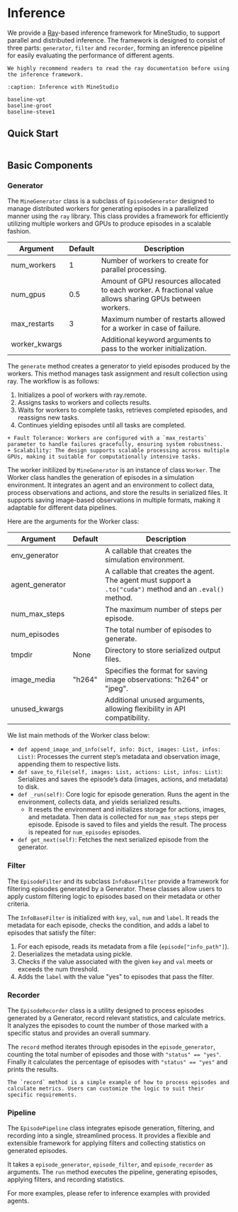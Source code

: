 <!--
 * @Date: 2024-11-29 08:10:04
 * @LastEditors: muzhancun muzhancun@stu.pku.edu.cn
 * @LastEditTime: 2025-06-02 14:21:12
 * @FilePath: /MineStudio/docs/source/inference/index.md
-->
# Inference

We provide a [Ray](https://docs.ray.io/en/latest/index.html)-based inference framework for MineStudio, to support parallel and distributed inference. The framework is designed to consist of three parts: `generator`, `filter` and `recorder`, forming an inference pipeline for easily evaluating the performance of different agents.

```{note}
We highly recommend readers to read the ray documentation before using the inference framework. 
```

```{toctree}
:caption: Inference with MineStudio

baseline-vpt
baseline-groot
baseline-steve1
```

## Quick Start

```{include} quick-inference.md
```

## Basic Components

### Generator

The `MineGenerator` class is a subclass of `EpisodeGenerator` designed to manage distributed workers for generating episodes in a parallelized manner using the `ray` library. This class provides a framework for efficiently utilizing multiple workers and GPUs to produce episodes in a scalable fashion.

| Argument              | Default    | Description                                               |
| --------------------- | ---------- | --------------------------------------------------------- |
| num_workers           | 1          | Number of workers to create for parallel processing.      |
| num_gpus              | 0.5        | Amount of GPU resources allocated to each worker. A fractional value allows sharing GPUs between workers.         |
| max_restarts          | 3          | Maximum number of restarts allowed for a worker in case of failure.         |
| worker_kwargs          |        | Additional keyword arguments to pass to the worker initialization.                   |

The `generate` method creates a generator to yield episodes produced by the workers. This method manages task assignment and result collection using ray. The workflow is as follows:
1.	Initializes a pool of workers with ray.remote.
2.	Assigns tasks to workers and collects results.
3.	Waits for workers to complete tasks, retrieves completed episodes, and reassigns new tasks.
4.	Continues yielding episodes until all tasks are completed.

```{hint}
+ Fault Tolerance: Workers are configured with a `max_restarts` parameter to handle failures gracefully, ensuring system robustness.
+ Scalability: The design supports scalable processing across multiple GPUs, making it suitable for computationally intensive tasks.
```

The worker initilized by `MineGenerator` is an instance of class `Worker`.
The Worker class handles the generation of episodes in a simulation environment. It integrates an agent and an environment to collect data, process observations and actions, and store the results in serialized files. It supports saving image-based observations in multiple formats, making it adaptable for different data pipelines.

Here are the arguments for the Worker class:

| Argument | Default | Description |
| -------- | ------- | ----------- |
| env_generator |  | A callable that creates the simulation environment. |
| agent_generator |  | A callable that creates the agent. The agent must support a `.to("cuda")` method and an `.eval()` method. |
| num_max_steps |  | The maximum number of steps per episode. |
| num_episodes |  | The total number of episodes to generate. |
| tmpdir | None | Directory to store serialized output files. |
| image_media | "h264" | Specifies the format for saving image observations: "h264" or "jpeg". |
| unused_kwargs |  | Additional unused arguments, allowing flexibility in API compatibility. |

We list main methods of the Worker class below:
+ `def append_image_and_info(self, info: Dict, images: List, infos: List)`: Processes the current step’s metadata and observation image, appending them to respective lists.
+ `def save_to_file(self, images: List, actions: List, infos: List)`: Serializes and saves the episode’s data (images, actions, and metadata) to disk.
+ `def _run(self)`: Core logic for episode generation. Runs the agent in the environment, collects data, and yields serialized results.
  + It resets the environment and initializes storage for actions, images, and metadata. Then data is collected for `num_max_steps` steps per episode. Episode is saved to files and yields the result. The process is repeated for `num_episodes` episodes.
+ `def get_next(self)`: Fetches the next serialized episode from the generator.

### Filter

The `EpisodeFilter` and its subclass `InfoBaseFilter` provide a framework for filtering episodes generated by a Generator. These classes allow users to apply custom filtering logic to episodes based on their metadata or other criteria.

The `InfoBaseFilter` is initialized with `key`, `val`, `num` and `label`.
It reads the metadata for each episode, checks the condition, and adds a label to episodes that satisfy the filter:
1.	For each episode, reads its metadata from a file (`episode["info_path"]`).
2.	Deserializes the metadata using pickle.
3.	Checks if the value associated with the given `key` and `val` meets or exceeds the num threshold.
4.	Adds the `label` with the value "yes" to episodes that pass the filter.

### Recorder

The `EpisodeRecorder` class is a utility designed to process episodes generated by a Generator, record relevant statistics, and calculate metrics. It analyzes the episodes to count the number of those marked with a specific status and provides an overall summary.

The `record` method iterates through episodes in the `episode_generator`, counting the total number of episodes and those with `"status" == "yes"`. Finally it calculates the percentage of episodes with `"status" == "yes"` and prints the results.

```{hint}
The `record` method is a simple example of how to process episodes and calculate metrics. Users can customize the logic to suit their specific requirements.
```

### Pipeline 

The `EpisodePipeline` class integrates episode generation, filtering, and recording into a single, streamlined process. It provides a flexible and extensible framework for applying filters and collecting statistics on generated episodes.

It takes a `episode_generator`, `episode_filter`, and `episode_recorder` as arguments. The `run` method executes the pipeline, generating episodes, applying filters, and recording statistics.

For more examples, please refer to inference examples with provided agents.